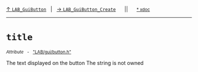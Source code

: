 [&#8593; `LAB_GuiButton`](LAB--gui--lab_guibutton.md)&nbsp;&nbsp;&nbsp;|&nbsp;&nbsp;&nbsp;[&#8594; `LAB_GuiButton_Create`](LAB--gui--lab_guibutton--lab_guibutton_create.md)&nbsp;&nbsp;&nbsp;&nbsp;&nbsp;&nbsp;||&nbsp;&nbsp;&nbsp;&nbsp;&nbsp;&nbsp;<small>[\* xdoc](../xdoc/LAB/gui.xmd#L52)</small>
***

# `title`
<small>*Attribute* &nbsp; - &nbsp; ["LAB/gui/button.h"](../include/LAB/gui/button.h)</small>  

The text displayed on the button
The string is not owned


